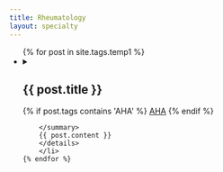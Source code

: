 ```yaml
---
title: Rheumatology
layout: specialty
---
```



<ul class="list-of-guidelines">
	{% for post in site.tags.temp1 %}
	<li>
		<details>
		<summary><h2>{{ post.title }}</h2>

{% if post.tags contains 'AHA' %} <a href="{{ site.baseurl }}/aha" class="source-tag">AHA</a> {% endif %} 

		</summary>
		{{ post.content }}
		</details>
    	</li>
	{% endfor %}
</ul>




